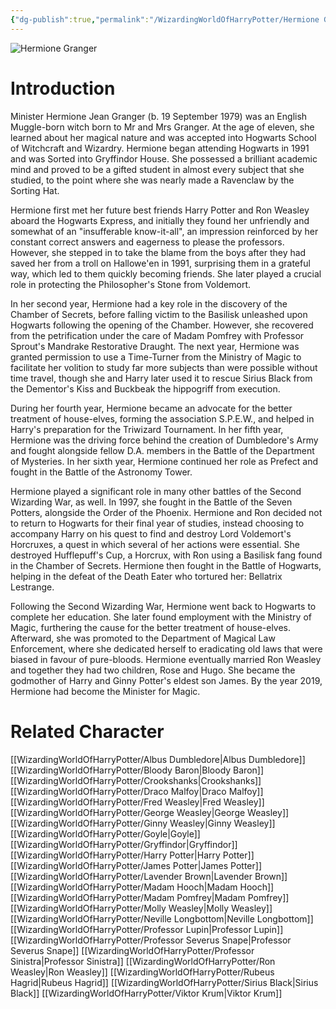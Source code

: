 ```yaml
---
{"dg-publish":true,"permalink":"/WizardingWorldOfHarryPotter/Hermione Granger/","dgPassFrontmatter":true,"created":"","updated":""}
---
```


![Hermione Granger](http://rxbg5ysja.bkt.gdipper.com/Hermione_Granger.png)
# Introduction
Minister Hermione Jean Granger (b. 19 September 1979) was an English Muggle-born witch born to Mr and Mrs Granger. At the age of eleven, she learned about her magical nature and was accepted into Hogwarts School of Witchcraft and Wizardry. Hermione began attending Hogwarts in 1991 and was Sorted into Gryffindor House. She possessed a brilliant academic mind and proved to be a gifted student in almost every subject that she studied, to the point where she was nearly made a Ravenclaw by the Sorting Hat. 

Hermione first met her future best friends Harry Potter and Ron Weasley aboard the Hogwarts Express, and initially they found her unfriendly and somewhat of an "insufferable know-it-all",  an impression reinforced by her constant correct answers and eagerness to please the professors. However, she stepped in to take the blame from the boys after they had saved her from a troll on Hallowe'en in 1991, surprising them in a grateful way, which led to them quickly becoming friends. She later played a crucial role in protecting the Philosopher's Stone from Voldemort.   

In her second year, Hermione had a key role in the discovery of the Chamber of Secrets, before falling victim to the Basilisk unleashed upon Hogwarts following the opening of the Chamber. However, she recovered from the petrification under the care of Madam Pomfrey with Professor Sprout's Mandrake Restorative Draught. The next year, Hermione was granted permission to use a Time-Turner from the Ministry of Magic to facilitate her volition to study far more subjects than were possible without time travel, though she and Harry later used it to rescue Sirius Black from the Dementor's Kiss and Buckbeak the hippogriff from execution.     

During her fourth year, Hermione became an advocate for the better treatment of house-elves, forming the association S.P.E.W., and helped in Harry's preparation for the Triwizard Tournament. In her fifth year, Hermione was the driving force behind the creation of Dumbledore's Army and fought alongside fellow D.A. members in the Battle of the Department of Mysteries. In her sixth year, Hermione continued her role as Prefect and fought in the Battle of the Astronomy Tower.    

Hermione played a significant role in many other battles of the Second Wizarding War, as well. In 1997, she fought in the Battle of the Seven Potters, alongside the Order of the Phoenix. Hermione and Ron decided not to return to Hogwarts for their final year of studies, instead choosing to accompany Harry on his quest to find and destroy Lord Voldemort's Horcruxes, a quest in which several of her actions were essential. She destroyed Hufflepuff's Cup, a Horcrux, with Ron using a Basilisk fang found in the Chamber of Secrets. Hermione then fought in the Battle of Hogwarts, helping in the defeat of the Death Eater who tortured her: Bellatrix Lestrange.  

Following the Second Wizarding War, Hermione went back to Hogwarts to complete her education. She later found employment with the Ministry of Magic, furthering the cause for the better treatment of house-elves. Afterward, she was promoted to the Department of Magical Law Enforcement, where she dedicated herself to eradicating old laws that were biased in favour of pure-bloods. Hermione eventually married Ron Weasley and together they had two children, Rose and Hugo. She became the godmother of Harry and Ginny Potter's eldest son James. By the year 2019, Hermione had become the Minister for Magic.

# Related Character
[[WizardingWorldOfHarryPotter/Albus Dumbledore\|Albus Dumbledore]]
[[WizardingWorldOfHarryPotter/Bloody Baron\|Bloody Baron]]
[[WizardingWorldOfHarryPotter/Crookshanks\|Crookshanks]]
[[WizardingWorldOfHarryPotter/Draco Malfoy\|Draco Malfoy]]
[[WizardingWorldOfHarryPotter/Fred Weasley\|Fred Weasley]]
[[WizardingWorldOfHarryPotter/George Weasley\|George Weasley]]
[[WizardingWorldOfHarryPotter/Ginny Weasley\|Ginny Weasley]]
[[WizardingWorldOfHarryPotter/Goyle\|Goyle]]
[[WizardingWorldOfHarryPotter/Gryffindor\|Gryffindor]]
[[WizardingWorldOfHarryPotter/Harry Potter\|Harry Potter]]
[[WizardingWorldOfHarryPotter/James Potter\|James Potter]]
[[WizardingWorldOfHarryPotter/Lavender Brown\|Lavender Brown]]
[[WizardingWorldOfHarryPotter/Madam Hooch\|Madam Hooch]]
[[WizardingWorldOfHarryPotter/Madam Pomfrey\|Madam Pomfrey]]
[[WizardingWorldOfHarryPotter/Molly Weasley\|Molly Weasley]]
[[WizardingWorldOfHarryPotter/Neville Longbottom\|Neville Longbottom]]
[[WizardingWorldOfHarryPotter/Professor Lupin\|Professor Lupin]]
[[WizardingWorldOfHarryPotter/Professor Severus Snape\|Professor Severus Snape]]
[[WizardingWorldOfHarryPotter/Professor Sinistra\|Professor Sinistra]]
[[WizardingWorldOfHarryPotter/Ron Weasley\|Ron Weasley]]
[[WizardingWorldOfHarryPotter/Rubeus Hagrid\|Rubeus Hagrid]]
[[WizardingWorldOfHarryPotter/Sirius Black\|Sirius Black]]
[[WizardingWorldOfHarryPotter/Viktor Krum\|Viktor Krum]]
